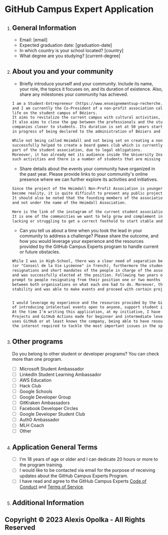 # GitHub Campus Expert Application

1. ## General Information

   - Email: [email]
   - Expected graduation date: [graduation-date]
   - In which country is your school located? [country]
   - What degree are you studying? [current-degree]

2. ## About you and your community

   - Briefly introduce yourself and your community. Include its name, your role, the topics it focuses on, and its duration of existence. Also, share any milestones your community has achieved.

    ```txt
    I am a Student-Entrepreneur (https://www.enseignementsup-recherche.gouv.fr/fr/statut-national-etudiant-entrepreneur-46412)
    and I am currently the Co-President of a non-profit association called Heimdall consisting of pro-active members of the student
    life on the student campus of Béziers.
    It aims to revitalize the current campus with cultural activities, workshops and conferences.
    It also aims to close the gap between the professionals and the students by supporting student initiatives and making
    companies closer to students. Its duration is set at 50 years starting from the day of its declaration, it is currently
    in progress of being declared to the administration of Béziers and should be recognized as a moral entity in mid-september at the latest.

    While not being called Heimdall and not being set on creating a non-profit association, the founding members, including me,
    successfully helped to create a board games club which is currently administered by one of those members who is also
    part of the student association, due to legal obligations.
    Moreover, it has already met its audience inside the University Institute of Technology, which shows us there is room to grow
    such activities and there is a number of students that are missing those.
    ```

   - Share details about the events your community have organized in the past year. Please provide links to your community's online presence where we can further explore its activities and initiatives.

    ```txt
    Since the project of the Heimdall Non-Profit Association is younger than a year and the legal entity is on its way to
    become reality, it is quite difficult to present any public project as the work of its community since it wasn't even a thing.
    It should also be noted that the founding members of the association were each working on their project under their own name
    and not under the name of the Heimdall Association.

    Here is the link of the instagram of the current student association: https://www.instagram.com/aeiutbeziers/
    It is one of the communities we want to help grow and complement in the areas they are
    lacking or struggling to get a correct foothold to start stable and inclusive actions troughout the student campus.
    ```

   - Can you tell us about a time when you took the lead in your community to address a challenge? Please share the outcome, and how you would leverage your experience and the resources provided by the GitHub Campus Experts program to handle current or future obstacles.

    ```txt
    While I was in High-School, there was a clear need of separation between the student association and the Student Life Council
    (or "Conseil de la Vie Lycéenne" in french), furthermore the student association, at that time, was unstable due to multiple
    resignations and short mandates of the people in charge of the association. I decided to apply to the function of President
    and was successfully elected at the position. Following two years of work, the student association was more stable and less
    prompt to people resignating from their position one or two months after being elected and there was a clear distinction
    between both organisations on what each one had to do. Moreover, the association, during my mandate, gained an administrative
    stability and was able to make events and proceed with certain projects during the COVID-19 pandemic in France.


    I would leverage my experience and the resources provided by the GitHub Campus Experts program to handle the current necessity
    of introducing intelectual events open to anyone, support student initiatives through workshops or any appropriate form of support.
    At the time I'm writing this application, at my initiative, I have nearly finished preparing workshops and conferences on Git, GitHub
    Projects and GitHub Actions made for beginner and intermediate levels. I am sure, since most people studying in an IT cursus either
    uses GitHub or at least knows the company, being able to have resources provided by GitHub will help create the momentum and
    the interest required to tackle the most important issues in the span of two years, at most.
    ```

3. ## Other programs

   Do you belong to other student or developer programs? You can check more than one program.

   - [ ] Microsoft Student Ambassador
   - [ ] LinkedIn Student Learning Ambassador
   - [ ] AWS Education
   - [ ] Hack Club
   - [ ] Google Schools
   - [ ] Google Developer Group
   - [ ] GitKraken Ambassadors
   - [ ] Facebook Developer Circles
   - [ ] Google Developer Student Club
   - [ ] Auth0 Ambassador
   - [ ] MLH Coach
   - [ ] Other

4. ## Application General Terms

   - [ ]  I'm 18 years of age or older and I can dedicate 20 hours or more to the program training.
   - [ ] I would like to be contacted via email for the purpose of receiving updates about the GitHub Campus Experts Program.
   - [ ]  I have read and agree to the GitHub Campus Experts [Code of Conduct](https://github.com/campus-experts/awesome-campus-expert/blob/master/code-of-conduct.md) and [Terms of Service](https://education.github.com/experts/terms).

5. ## Additional Information

## Copyright &copy; 2023 Alexis Opolka - All Rights Reserved
